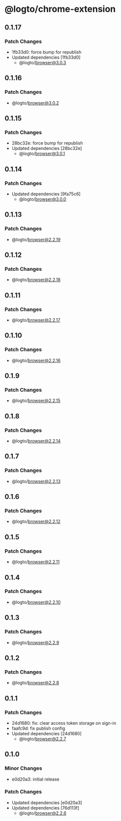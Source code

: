 # @logto/chrome-extension

## 0.1.17

### Patch Changes

- 1fb33d0: force bump for republish
- Updated dependencies [1fb33d0]
  - @logto/browser@3.0.3

## 0.1.16

### Patch Changes

- @logto/browser@3.0.2

## 0.1.15

### Patch Changes

- 28bc32e: force bump for republish
- Updated dependencies [28bc32e]
  - @logto/browser@3.0.1

## 0.1.14

### Patch Changes

- Updated dependencies [9fa75c6]
  - @logto/browser@3.0.0

## 0.1.13

### Patch Changes

- @logto/browser@2.2.19

## 0.1.12

### Patch Changes

- @logto/browser@2.2.18

## 0.1.11

### Patch Changes

- @logto/browser@2.2.17

## 0.1.10

### Patch Changes

- @logto/browser@2.2.16

## 0.1.9

### Patch Changes

- @logto/browser@2.2.15

## 0.1.8

### Patch Changes

- @logto/browser@2.2.14

## 0.1.7

### Patch Changes

- @logto/browser@2.2.13

## 0.1.6

### Patch Changes

- @logto/browser@2.2.12

## 0.1.5

### Patch Changes

- @logto/browser@2.2.11

## 0.1.4

### Patch Changes

- @logto/browser@2.2.10

## 0.1.3

### Patch Changes

- @logto/browser@2.2.9

## 0.1.2

### Patch Changes

- @logto/browser@2.2.8

## 0.1.1

### Patch Changes

- 24d1680: fix: clear access token storage on sign-in
- faafc9d: fix publish config
- Updated dependencies [24d1680]
  - @logto/browser@2.2.7

## 0.1.0

### Minor Changes

- e0d20a3: initial release

### Patch Changes

- Updated dependencies [e0d20a3]
- Updated dependencies [76d113f]
  - @logto/browser@2.2.6
